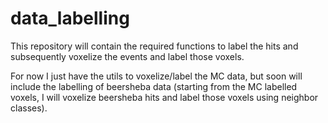 # data_labelling
This repository will contain the required functions to label the hits and subsequently voxelize the events and label those voxels.

For now I just have the utils to voxelize/label the MC data, but soon will include the labelling of beersheba data (starting from the MC labelled voxels, I will voxelize beersheba hits and label those voxels using neighbor classes).
